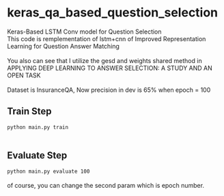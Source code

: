 # keras_qa_based_question_selection
Keras-Based LSTM Conv model for Question Selection
<br>
This code is remplementation of lstm+cnn of Improved Representation Learning for Question Answer Matching
<br>
<br>
You also can see that I utilize the gesd and weights shared method in APPLYING DEEP LEARNING TO ANSWER SELECTION:
A STUDY AND AN OPEN TASK
<br>
<br>
Dataset is InsuranceQA, Now precision in dev is 65% when epoch = 100
<br>
## Train Step
<code>python main.py train</code>
<br>
<br>
## Evaluate Step
<code>python main.py evaluate 100</code>
<br>
<br>
of course, you can change the second param which is epoch number.
